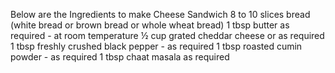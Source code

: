 Below are the Ingredients to make Cheese Sandwich
8 to 10 slices bread (white bread or brown bread or whole wheat bread)
1 tbsp butter as required - at room temperature
½ cup grated cheddar cheese or as required
1 tbsp freshly crushed black pepper - as required
1 tbsp roasted cumin powder - as required
1 tbsp chaat masala as required
